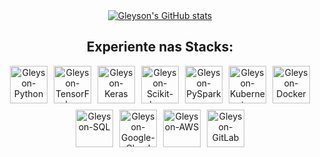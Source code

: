 <div style="display: flex; flex-wrap: wrap; justify-content: center; align-items: center;">

  <!-- Estatísticas do GitHub -->
  <div style="flex: 1; min-width: 300px; text-align: center;">
    <a href="https://github.com/anuraghazra/github-readme-stats">
      <img src="https://github-readme-stats.vercel.app/api?username=gleysonrn&show_icons=true&theme=vampire" alt="Gleyson's GitHub stats">
    </a>
  </div>

  <!-- Tecnologias -->
  <div style="flex: 1; min-width: 300px; text-align: center;">
    <h2>Experiente nas Stacks:</h2>
    <div style="display: flex; flex-wrap: wrap; gap: 10px; justify-content: center; align-items: center;">
      <!-- Python -->
      <img src="https://www.svgrepo.com/show/354238/python.svg" alt="Gleyson-Python" width="60" height="60"> 
      <!-- TensorFlow -->
      <img src="https://www.svgrepo.com/show/354440/tensorflow.svg" alt="Gleyson-TensorFlow" width="60" height="60">
      <!-- Keras -->
      <img src="https://www.svgrepo.com/show/306292/keras.svg" alt="Gleyson-Keras" width="60" height="60"> 
      <!-- Scikit-learn -->
      <img src="https://www.svgrepo.com/show/473778/scikitlearn.svg" alt="Gleyson-Scikit-learn" width="60" height="60">
      <!-- PySpark -->
      <img src="https://www.svgrepo.com/show/372952/spark.svg" alt="Gleyson-PySpark" width="60" height="60">
      <!-- Kubernetes -->
      <img src="https://www.svgrepo.com/show/353983/kubernetes.svg" alt="Gleyson-Kubernetes" width="60" height="60">
      <!-- Docker -->
      <img src="https://www.svgrepo.com/show/448221/docker.svg" alt="Gleyson-Docker" width="60" height="60">
      <!-- SQL -->
      <img src="https://www.svgrepo.com/show/255832/sql.svg" alt="Gleyson-SQL" width="60" height="60">
      <!-- Google Cloud -->
      <img src="https://www.svgrepo.com/show/448223/gcp.svg" alt="Gleyson-Google-Cloud" width="60" height="60">
      <!-- AWS -->
      <img src="https://www.svgrepo.com/show/448266/aws.svg" alt="Gleyson-AWS" width="60" height="60">
      <!-- GitLab -->
      <img src="https://www.svgrepo.com/show/448226/gitlab.svg" alt="Gleyson-GitLab" width="60" height="60">
    </div>
  </div>

</div>

